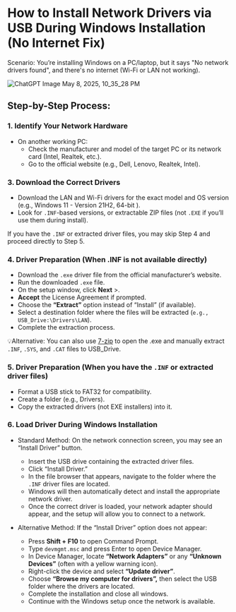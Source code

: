 # How to Install Network Drivers via USB During Windows Installation (No Internet Fix)
Scenario: You’re installing Windows on a PC/laptop, but it says "No network drivers found", and there's no internet (Wi-Fi or LAN not working).

![ChatGPT Image May 8, 2025, 10_35_28 PM](https://github.com/user-attachments/assets/33f3dba6-f578-42cf-85ca-60445ff97185)

## Step-by-Step Process:

### 1. Identify Your Network Hardware
* On another working PC:
  * Check the manufacturer and model of the target PC or its network card (Intel, Realtek, etc.).
  * Go to the official website (e.g., Dell, Lenovo, Realtek, Intel).

### 3. Download the Correct Drivers
* Download the LAN and Wi-Fi drivers for the exact model and OS version (e.g., Windows 11 - Version 21H2, 64-bit ).
* Look for `.INF`-based versions, or extractable ZIP files (not `.EXE` if you’ll use them during install).

If you have the `.INF` or extracted driver files, you may skip Step 4 and proceed directly to Step 5.

### 4. Driver Preparation (When .INF is not available directly)
* Download the `.exe` driver file from the official manufacturer’s website.
* Run the downloaded `.exe` file.
* On the setup window, click **Next** >.
* **Accept** the License Agreement if prompted.
* Choose the **“Extract”** option instead of “Install” (if available).
* Select a destination folder where the files will be extracted (`e.g., USB_Drive:\Drivers\LAN`).
* Complete the extraction process.

💡Alternative: You can also use [7-zip](https://www.7-zip.org/) to open the .exe and manually extract `.INF`, `.SYS`, and `.CAT` files to USB_Drive.

### 5. Driver Preparation (When you have the `.INF` or extracted driver files)
* Format a USB stick to FAT32 for compatibility.
* Create a folder (e.g., Drivers).
* Copy the extracted drivers (not EXE installers) into it.


### 6. Load Driver During Windows Installation
* Standard Method: On the network connection screen, you may see an “Install Driver” button.
  * Insert the USB drive containing the extracted driver files.
  * Click “Install Driver.”
  * In the file browser that appears, navigate to the folder where the `.INF` driver files are located.
  * Windows will then automatically detect and install the appropriate network driver.
  * Once the correct driver is loaded, your network adapter should appear, and the setup will allow you to connect to a network.

* Alternative Method: If the “Install Driver” option does not appear:
  * Press **Shift + F10** to open Command Prompt.
  * Type `devmgmt.msc` and press Enter to open Device Manager.
  * In Device Manager, locate **“Network Adapters”** or any **“Unknown Devices”** (often with a yellow warning icon).
  * Right-click the device and select **“Update driver”**.
  * Choose **“Browse my computer for drivers”,** then select the USB folder where the drivers are located.
  * Complete the installation and close all windows.
  * Continue with the Windows setup once the network is available.
